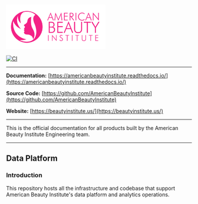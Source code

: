 ![American Beauty Institute](assets/logo_small.png)

[![CI](https://github.com/AmericanBeautyInstitute/data-platform/actions/workflows/ci.yaml/badge.svg)](https://github.com/AmericanBeautyInstitute/data-platform/actions)

---

**Documentation:** [https://americanbeautyinstitute.readthedocs.io/](https://americanbeautyinstitute.readthedocs.io/)

**Source Code:** [https://github.com/AmericanBeautyInstitute](https://github.com/AmericanBeautyInstitute)

**Website:** [https://beautyinstitute.us/](https://beautyinstitute.us/)

---

This is the official documentation for all products built by the American Beauty Institute Engineering team.

---

## **Data Platform**

### Introduction

This repository hosts all the infrastructure and codebase that support American Beauty Institute's data platform and analytics operations.